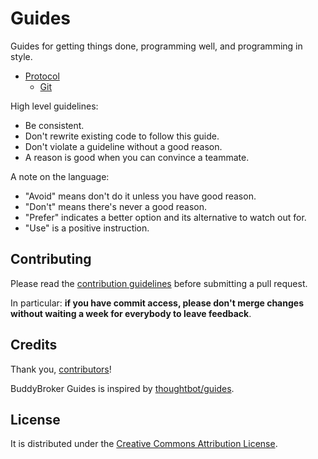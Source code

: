 Guides
======

Guides for getting things done, programming well, and programming in style.

* [Protocol](/protocol)
  * [Git](/protocol/git)

High level guidelines:

* Be consistent.
* Don't rewrite existing code to follow this guide.
* Don't violate a guideline without a good reason.
* A reason is good when you can convince a teammate.

A note on the language:

* "Avoid" means don't do it unless you have good reason.
* "Don't" means there's never a good reason.
* "Prefer" indicates a better option and its alternative to watch out for.
* "Use" is a positive instruction.

Contributing
------------

Please read the [contribution guidelines] before submitting a pull request.

In particular: **if you have commit access, please don't merge changes without
waiting a week for everybody to leave feedback**.

[contribution guidelines]: /CONTRIBUTING.md

Credits
-------

Thank you, [contributors](https://github.com/BuddyBroker/guides/graphs/contributors)!

BuddyBroker Guides is inspired by [thoughtbot/guides](https://github.com/thoughtbot/guides).

License
-------

It is distributed under the [Creative Commons
Attribution License](http://creativecommons.org/licenses/by/3.0/).
